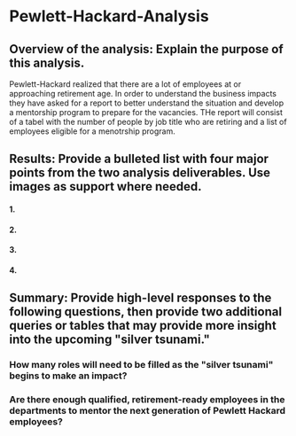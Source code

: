 # Pewlett-Hackard-Analysis

## Overview of the analysis: Explain the purpose of this analysis.
Pewlett-Hackard realized that there are a lot of employees at or approaching retirement age. In order to understand the business impacts they have asked for a report to better understand the situation and develop a mentorship program to prepare for the vacancies. THe report will consist of a tabel with the number of people by job title who are retiring and a list of employees eligible for a menotrship program. 

## Results: Provide a bulleted list with four major points from the two analysis deliverables. Use images as support where needed.

#### 1. 
#### 2. 
#### 3. 
#### 4. 

## Summary: Provide high-level responses to the following questions, then provide two additional queries or tables that may provide more insight into the upcoming "silver tsunami."
### How many roles will need to be filled as the "silver tsunami" begins to make an impact?

### Are there enough qualified, retirement-ready employees in the departments to mentor the next generation of Pewlett Hackard employees?
